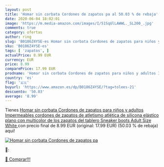 ```yaml
---
layout: post
title: 'Homar sin corbata Cordones de zapatos pa al 50.03 % de rebaja'
date: 2020-06-04 18:02:01
image: 'https://m.media-amazon.com/images/I/51SqUlLAWWL._SL200_.jpg'
comments: true
category: ofertas
author: ring
slug: 'B0186Z4YSE-es Homar sin corbata Cordones de zapatos para niños y adultos...'
sku: 'B0186Z4YSE-es'
tags: [ 'zapatos', ]
actualPrice: 8.99 EUR
currency: EUR
price: 8.99
comparePrice: 17.99 EUR
prodname: 'Homar sin corbata Cordones de zapatos para niños y adultos Impermeables cordones de zapatos de atletismo atlética de silicona elástico plano con multicolor de los zapatos del tablero Sneaker boots  Adult Size White '
country: 'es'
flag: '🇪🇸'
buyurl: 'https://www.amazon.es/dp/B0186Z4YSE/?tag=tolees-21'
descuento: '50.03'
average: '8.99'
---
```


Tienes [Homar sin corbata Cordones de zapatos para niños y adultos Impermeables cordones de zapatos de atletismo atlética de silicona elástico plano con multicolor de los zapatos del tablero Sneaker boots  Adult Size White ](https://www.amazon.es/dp/B0186Z4YSE/?tag=tolees-21) con precio final de  8.99 EUR (original: 17.99 EUR) (50.03 %  de rebaja) aqui!

[![Homar sin corbata Cordones de zapatos pa](https://m.media-amazon.com/images/I/51SqUlLAWWL._SL200_.jpg)](https://www.amazon.es/dp/B0186Z4YSE/?tag=tolees-21)

🔎:


[🛒 Comprar!!!](https://www.amazon.es/dp/B0186Z4YSE/?tag=tolees-21)
